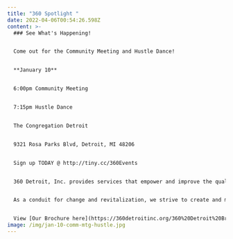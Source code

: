 ```yaml
---
title: "360 Spotlight "
date: 2022-04-06T00:54:26.598Z
content: >-
  ### See What's Happening!


  C﻿ome out for the Community Meeting and Hustle Dance!


  **January 10**


  6﻿:00pm Community Meeting


  7﻿:15pm Hustle Dance 


  T﻿he Congregation Detroit


  9321 Rosa Parks Blvd, Detroit, MI 48206


  Sign up TODAY @ http://tiny.cc/360Events


  360 Detroit, Inc. provides services that empower and improve the quality of life for individuals and families. We are dedicated to assisting people in becoming self-sufficient, anchored, stabilized and well-rounded community members.


  As a conduit for change and revitalization, we strive to create and maintain viable, safe communities within Detroit


  View [Our Brochure here](https://360detroitinc.org/360%20Detroit%20Brochure.pdf)!
image: /img/jan-10-comm-mtg-hustle.jpg
---
```

